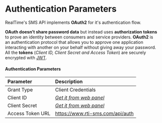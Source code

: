 # Authentication Parameters

RealTime's SMS API implements **OAuth2** for it's authentication flow.

**OAuth doesn’t share password data** but instead uses **authorization tokens** to prove an identity between consumers and service providers. **OAuth2** is an authentication protocol that allows you to approve one application interacting with another on your behalf without giving away your password. All the **tokens** \(_Client ID, Client Secret and Access Token_\) are securely encrypted with [JWT](https://jwt.io/).

#### Authentication Parameters <a id="authentication-parameters"></a>

| Parameter | Description |
| :--- | :--- |
| Grant Type | Client Credentials |
| Client ID | [_Get it from web panel_](https://www.rti-sms.com) |
| Client Secret | [_Get it from web panel_](https://www.rti-sms.com) |
| Access Token URL | https://www.rti-sms.com/api/auth |

####  <a id="manual-oauth2-authentication"></a>



